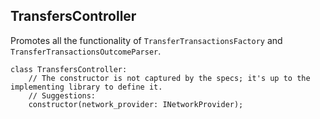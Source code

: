 ## TransfersController

Promotes all the functionality of `TransferTransactionsFactory` and `TransferTransactionsOutcomeParser`.

```
class TransfersController:
    // The constructor is not captured by the specs; it's up to the implementing library to define it.
    // Suggestions:
    constructor(network_provider: INetworkProvider);
```
